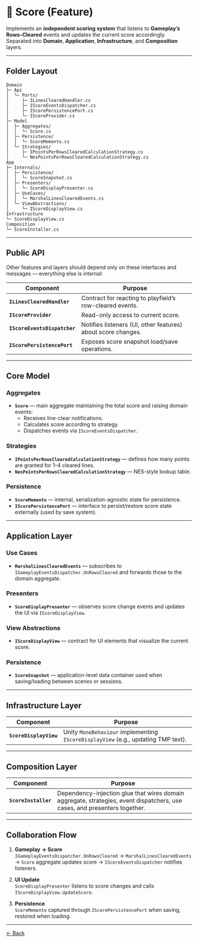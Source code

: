 # 🧮 Score (Feature)

Implements an **independent scoring system** that listens to **Gameplay’s Rows-Cleared** events and updates the current score accordingly.  
Separated into **Domain**, **Application**, **Infrastructure**, and **Composition** layers.

---

## Folder Layout

```
Domain
├─ Api
│  └─ Ports/
│     ├─ ILinesClearedHandler.cs
│     ├─ IScoreEventsDispatcher.cs
│     ├─ IScorePersistencePort.cs
│     └─ IScoreProvider.cs
├─ Model
│  ├─ Aggregates/
│  │  └─ Score.cs
│  ├─ Persistence/
│  │  └─ ScoreMemento.cs
│  └─ Strategies/
│     ├─ IPointsPerRowsClearedCalculationStrategy.cs
│     └─ NesPointsPerRowsClearedCalculationStrategy.cs
App
├─ Internals/
│  ├─ Persistence/
│  │  └─ ScoreSnapshot.cs
│  ├─ Presenters/
│  │  └─ ScoreDisplayPresenter.cs
│  ├─ UseCases/
│  │  └─ MarshalLinesClearedEvents.cs
│  └─ ViewAbstractions/
│     └─ IScoreDisplayView.cs
Infrastructure
└─ ScoreDisplayView.cs
Composition
└─ ScoreInstaller.cs
```

---

## Public API

Other features and layers should depend only on these interfaces and messages — everything else is internal:

| Component | Purpose |
|------------|----------|
| **`ILinesClearedHandler`** | Contract for reacting to playfield’s row-cleared events. |
| **`IScoreProvider`** | Read-only access to current score. |
| **`IScoreEventsDispatcher`** | Notifies listeners (UI, other features) about score changes. |
| **`IScorePersistencePort`** | Exposes score snapshot load/save operations. |

---

## Core Model

### Aggregates
- **`Score`** — main aggregate maintaining the total score and raising domain events:
  - Receives line-clear notifications.
  - Calculates score according to strategy.
  - Dispatches events via `IScoreEventsDispatcher`.

### Strategies
- **`IPointsPerRowsClearedCalculationStrategy`** — defines how many points are granted for 1–4 cleared lines.
- **`NesPointsPerRowsClearedCalculationStrategy`** — NES-style lookup table.

### Persistence
- **`ScoreMemento`** — internal, serialization-agnostic state for persistence.
- **`IScorePersistencePort`** — interface to persist/restore score state externally (used by save system).

---

## Application Layer

### Use Cases
- **`MarshalLinesClearedEvents`** — subscribes to `IGameplayEventsDispatcher.OnRowsCleared` and forwards those to the domain aggregate.

### Presenters
- **`ScoreDisplayPresenter`** — observes score change events and updates the UI via `IScoreDisplayView`.

### View Abstractions
- **`IScoreDisplayView`** — contract for UI elements that visualize the current score.

### Persistence
- **`ScoreSnapshot`** — application-level data container used when saving/loading between scenes or sessions.

---

## Infrastructure Layer

| Component | Purpose |
|------------|----------|
| **`ScoreDisplayView`** | Unity `MonoBehaviour` implementing `IScoreDisplayView` (e.g., updating TMP text). |

---

## Composition Layer

| Component | Purpose |
|------------|----------|
| **`ScoreInstaller`** | Dependency-injection glue that wires domain aggregate, strategies, event dispatchers, use cases, and presenters together. |

---

## Collaboration Flow

1. **Gameplay → Score**  
   `IGameplayEventsDispatcher.OnRowsCleared` → `MarshalLinesClearedEvents` → `Score` aggregate updates score → `IScoreEventsDispatcher` notifies listeners.

2. **UI Update**  
   `ScoreDisplayPresenter` listens to score changes and calls `IScoreDisplayView.UpdateScore`.

3. **Persistence**  
   `ScoreMemento` captured through `IScorePersistencePort` when saving, restored when loading.

---

[← Back](../../../../../README.md)
